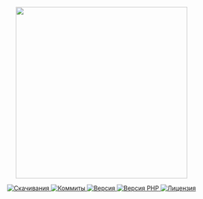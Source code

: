 <p align="center"><a href="https://www.localzet.com" target="_blank">
  <img src="https://static.localzet.com/full-localzet2.png" width="400">
</a></p>

<p align="center">
  <a href="https://packagist.org/packages/localzet/webanalyzer">
  <img src="https://img.shields.io/packagist/dt/localzet/webanalyzer?label=%D0%A1%D0%BA%D0%B0%D1%87%D0%B8%D0%B2%D0%B0%D0%BD%D0%B8%D1%8F" alt="Скачивания">
</a>
  <a href="https://github.com/localzet/WebAnalyzer">
  <img src="https://img.shields.io/github/commit-activity/t/localzet/WebAnalyzer?label=%D0%9A%D0%BE%D0%BC%D0%BC%D0%B8%D1%82%D1%8B" alt="Коммиты">
</a>
  <a href="https://packagist.org/packages/localzet/webanalyzer">
  <img src="https://img.shields.io/packagist/v/localzet/webanalyzer?label=%D0%92%D0%B5%D1%80%D1%81%D0%B8%D1%8F" alt="Версия">
</a>
  <a href="https://packagist.org/packages/localzet/webanalyzer">
  <img src="https://img.shields.io/packagist/dependency-v/localzet/webanalyzer/php?label=PHP" alt="Версия PHP">
</a>
  <a href="https://github.com/localzet/WebAnalyzer">
  <img src="https://img.shields.io/github/license/localzet/WebAnalyzer?label=%D0%9B%D0%B8%D1%86%D0%B5%D0%BD%D0%B7%D0%B8%D1%8F" alt="Лицензия">
</a>
</p>
